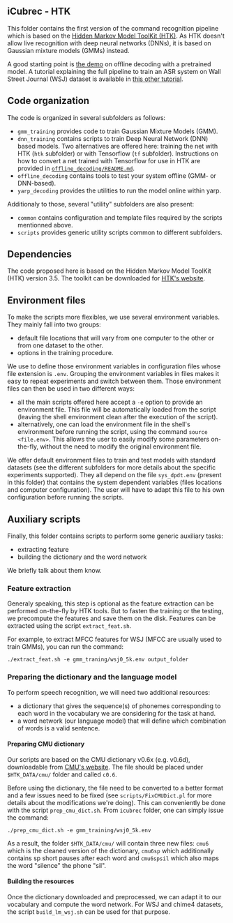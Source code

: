 ## iCubrec - HTK

This folder contains the first version of the command recognition pipeline
which is based on the [Hidden Markov Model ToolKit
(HTK)](http://htk.eng.cam.ac.uk/). As HTK doesn't allow live recognition with
deep neural networks (DNNs), it is based on Gaussian mixture models (GMMs)
instead.

A good starting point is [the demo](DEMO.md) on offline decoding with a
pretrained model. A tutorial explaining the full pipeline to train an ASR
system on Wall Street Journal (WSJ) dataset is available in [this other
tutorial](TUTORIAL.md).

## Code organization

The code is organized in several subfolders as follows:
* `gmm_training` provides code to train Gaussian Mixture Models (GMM).
* `dnn_training` contains scripts to train Deep Neural Network (DNN) based
  models.  Two alternatives are offered here: training the net with HTK (`htk`
subfolder) or with Tensorflow (`tf` subfolder). Instructions on how to convert
a net trained with Tensorflow for use in HTK are provided in
[`offline_decoding/README.md`](offline_decoding#how-to-convert-tf-net-to-htk-format).
* `offline_decoding` contains tools to test your system offline (GMM- or
  DNN-based).
* `yarp_decoding` provides the utilities to run the model online within yarp.

Additionaly to those, several "utility" subfolders are also present:
* `common` contains configuration and template files required by the scripts
  mentionned above.
* `scripts` provides generic utility scripts common to different subfolders.

## Dependencies

The code proposed here is based on the Hidden Markov Model ToolKit (HTK)
version 3.5. The toolkit can be downloaded for [HTK's
website](http://htk.eng.cam.ac.uk/).

## Environment files

To make the scripts more flexibles, we use several environment variables. They
mainly fall into two groups:
* default file locations that will vary from one computer to the other or from
  one dataset to the other.
* options in the training procedure.

We use to define those environment variables in configuration files whose file
extension is `.env`. Grouping the environment variables in files makes it easy
to repeat experiments and switch between them. Those environment files can then
be used in two different ways:
* all the main scripts offered here accept a `-e` option to provide an
  environment file. This file will be automatically loaded from the script
(leaving the shell environment clean after the execution of the script).
* alternatively, one can load the environment file in the shell's environment
  before running the script, using the command `source <file.env>`. This
allows the user to easily modify some parameters on-the-fly, without the need
to modify the original environment file.

We offer default environment files to train and test models with standard
datasets (see the different subfolders for more details about the specific
experiments supported). They all depend on the file `sys_dpdt.env` (present in
this folder) that contains the system dependent variables (files locations and
computer configuration). The user will have to adapt this file to his own
configuration before running the scripts.

## Auxiliary scripts

Finally, this folder contains scripts to perform some generic auxiliary tasks:
* extracting feature
* building the dictionary and the word network

We briefly talk about them know.

### Feature extraction

Generaly speaking, this step is optional as the feature extraction can be
performed on-the-fly by HTK tools. But to fasten the training or the testing,
we precompute the features and save them on the disk. Features can be extracted
using the script `extract_feat.sh`.

For example, to extract MFCC features for WSJ (MFCC are usually used to train
GMMs), you can run the command:

    ./extract_feat.sh -e gmm_traning/wsj0_5k.env output_folder

### Preparing the dictionary and the language model

To perform speech recognition, we will need two additional resources:
* a dictionary that gives the sequence(s) of phonemes corresponding to each
  word in the vocabulary we are considering for the task at hand.
* a word network (our language model) that will define which combination of
  words is a valid sentence.

#### Preparing CMU dictionary

Our scripts are based on the CMU dictionary v0.6x (e.g. v0.6d), downloadable
from [CMU's website](http://www.speech.cs.cmu.edu/cgi-bin/cmudict). The file
should be placed under `$HTK_DATA/cmu/` folder and called `c0.6`.

Before using the dictionary, the file need to be converted to a better format
and a few issues need to be fixed (see `scripts/FixCMUDict.pl` for more details
about the modifications we're doing). This can conveniently be done with the
script `prep_cmu_dict.sh`. From `icubrec` folder, one can simply issue the
command:

    ./prep_cmu_dict.sh -e gmm_training/wsj0_5k.env

As a result, the folder `$HTK_DATA/cmu/` will contain three new files: `cmu6`
which is the cleaned version of the dictionary, `cmu6sp` which additionally
contains sp short pauses after each word and `cmu6spsil` which also maps the
word "silence" the phone "sil".

#### Building the resources

Once the dictionary downloaded and preprocessed, we can adapt it to our
vocabulary and compute the word network.  For WSJ and chime4 datasets, the
script `build_lm_wsj.sh` can be used for that purpose.
